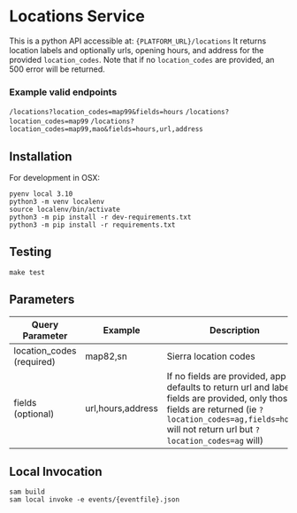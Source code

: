# Locations Service
This is a python API accessible at:
`{PLATFORM_URL}/locations`
It returns location labels and optionally urls, opening hours, and address for the provided `location_codes`. Note that if no `location_codes` are provided, an 500 error will be returned.

### Example valid endpoints
`/locations?location_codes=map99&fields=hours`
`/locations?location_codes=map99`
`/locations?location_codes=map99,mao&fields=hours,url,address`

## Installation
For development in OSX:
```
pyenv local 3.10
python3 -m venv localenv
source localenv/bin/activate
python3 -m pip install -r dev-requirements.txt
python3 -m pip install -r requirements.txt
```

## Testing
`make test`

## Parameters
| Query Parameter | Example | Description |
|-----------------|---------|-------------|
|location_codes (required)| map82,sn| Sierra location codes
|fields (optional)| url,hours,address| If no fields are provided, app defaults to return url and label. If fields are provided, only those fields are returned (ie `?location_codes=ag,fields=hours` will not return url but `?location_codes=ag` will)

## Local Invocation 
```
sam build
sam local invoke -e events/{eventfile}.json
```